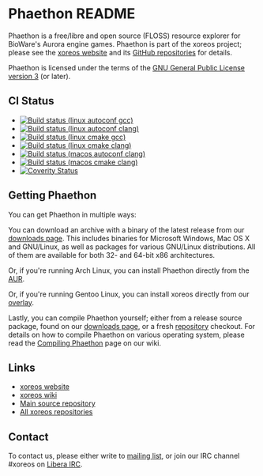 Phaethon README
===============

Phaethon is a free/libre and open source (FLOSS) resource explorer for
BioWare's Aurora engine games. Phaethon is part of the xoreos project;
please see the [xoreos website](https://xoreos.org/) and its [GitHub
repositories](https://github.com/xoreos) for details.

Phaethon is licensed under the terms of the [GNU General Public License
version 3](https://www.gnu.org/licenses/agpl-3.0.html) (or later).


CI Status
---------

- [![Build status (linux autoconf gcc)](https://github.com/xoreos/phaethon/actions/workflows/linux_autoconf_gcc.yml/badge.svg)](https://github.com/xoreos/phaethon/actions/workflows/linux_autoconf_gcc.yml/)
- [![Build status (linux autoconf clang)](https://github.com/xoreos/phaethon/actions/workflows/linux_autoconf_clang.yml/badge.svg)](https://github.com/xoreos/phaethon/actions/workflows/linux_autoconf_clang.yml/)
- [![Build status (linux cmake gcc)](https://github.com/xoreos/phaethon/actions/workflows/linux_cmake_gcc.yml/badge.svg)](https://github.com/xoreos/phaethon/actions/workflows/linux_cmake_gcc.yml/)
- [![Build status (linux cmake clang)](https://github.com/xoreos/phaethon/actions/workflows/linux_cmake_clang.yml/badge.svg)](https://github.com/xoreos/phaethon/actions/workflows/linux_cmake_clang.yml/)
- [![Build status (macos autoconf clang)](https://github.com/xoreos/phaethon/actions/workflows/macos_autoconf_clang.yml/badge.svg)](https://github.com/xoreos/phaethon/actions/workflows/macos_autoconf_clang.yml/)
- [![Build status (macos cmake clang)](https://github.com/xoreos/phaethon/actions/workflows/macos_cmake_clang.yml/badge.svg)](https://github.com/xoreos/phaethon/actions/workflows/macos_cmake_clang.yml/)
- [![Coverity Status](https://scan.coverity.com/projects/3295/badge.svg)](https://scan.coverity.com/projects/3295)


Getting Phaethon
----------------

You can get Phaethon in multiple ways:

You can download an archive with a binary of the latest release from our
[downloads page](https://xoreos.org/downloads/index.html). This includes
binaries for Microsoft Windows, Mac OS X and GNU/Linux, as well as packages
for various GNU/Linux distributions. All of them are available for both 32-
and 64-bit x86 architectures.

Or, if you're running Arch Linux, you can install Phaethon directly from the
[AUR](https://aur.archlinux.org/packages/phaethon/).

Or, if you're running Gentoo Linux, you can install xoreos directly from our
[overlay](https://github.com/xoreos/gentoo-overlay).

Lastly, you can compile Phaethon yourself; either from a release source package,
found on our [downloads page](https://xoreos.org/downloads/index.html), or a
fresh [repository](https://github.com/xoreos/phaethon) checkout. For details
on how to compile Phaethon on various operating system, please read the
[Compiling Phaethon](https://wiki.xoreos.org/index.php?title=Compiling_Phaethon)
page on our wiki.


Links
-----

- [xoreos website](https://xoreos.org/)
- [xoreos wiki](https://wiki.xoreos.org/)
- [Main source repository](https://github.com/xoreos/phaethon)
- [All xoreos repositories](https://github.com/xoreos/)


Contact
-------

To contact us, please either write to [mailing list](https://xoreos.org/mailman/listinfo/xoreos-devel),
or join our IRC channel #xoreos on [Libera IRC](https://libera.chat/).
